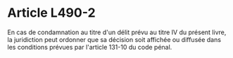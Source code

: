 # Article L490-2

En cas de condamnation au titre d'un délit prévu au titre IV du présent livre, la juridiction peut ordonner que sa décision soit affichée ou diffusée dans les conditions prévues par l'article 131-10 du code pénal.